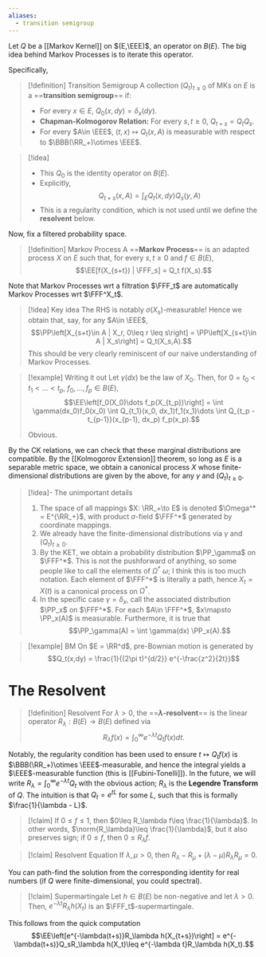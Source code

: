 ```yaml
---
aliases:
  - transition semigroup
---
```

Let $Q$ be a [[Markov Kernel]] on $(E,\EEE)$, an operator on $B(E)$. The big idea behind Markov Processes is to iterate this operator.

Specifically,

>[!definition] Transition Semigroup
>A collection $(Q_t)_{t\geq 0}$ of MKs on $E$ is a ==**transition semigroup**== if:
>- For every $x\in E$, $Q_0(x, dy) = \delta_x(dy)$.
>- **Chapman-Kolmogorov Relation:** For every $s,t\geq 0$, $Q_{t+s} = Q_tQ_s$.
>- For every $A\in \EEE$, $(t,x)\mapsto Q_t(x,A)$ is measurable with respect to $\BBB(\RR_+)\otimes \EEE$.

>[!idea]
>- This $Q_0$ is the identity operator on $B(E)$.
>- Explicitly, $$Q_{t + s}(x,A) = \int_E Q_t(x, dy) Q_s(y,A)$$
>- This is a regularity condition, which is not used until we define the **resolvent** below.

Now, fix a filtered probability space.

>[!definition] Markov Process
>A ==**Markov Process**== is an adapted process $X$ on $E$ such that, for every $s,t\geq 0$ and $f\in B(E)$,$$\EE[f(X_{s+t}) | \FFF_s] = Q_t f(X_s).$$

Note that Markov Processes wrt a filtration $\FFF_t$ are automatically Markov Processes wrt $\FFF^X_t$.

>[!idea] Key idea
>The RHS is notably $\sigma(X_s)$-measurable! Hence we obtain that, say, for any $A\in \EEE$,
>$$\PP\left[X_{s+t}\in A | X_r, 0\leq r \leq s\right] = \PP\left[X_{s+t}\in A | X_s\right] = Q_t(X_s,A).$$
>This should be very clearly reminiscent of our naive understanding of Markov Processes.

>[!example] Writing it out
>Let $\gamma(dx)$ be the law of $X_0$. Then, for $0 = t_0 < t_1 < \dots < t_p$, $f_0,\dots, f_p\in B(E)$, $$\EE\left[f_0(X_0)\dots f_p(X_{t_p})\right] = \int \gamma(dx_0)f_0(x_0) \int Q_{t_1}(x_0, dx_1)f_1(x_1)\dots \int Q_{t_p - t_{p-1}}(x_{p-1}, dx_p) f_p(x_p).$$
>
>Obvious.

By the CK relations, we can check that these marginal distributions are compatible. By the [[Kolmogorov Extension]] theorem, so long as $E$ is a separable metric space, we obtain a canonical process $X$ whose finite-dimensional distributions are given by the above, for any $\gamma$ and $(Q_t)_{t\geq 0}$.

>[!idea]- The unimportant details
> 1. The space of all mappings $X: \RR_+\to E$ is denoted $\Omega^* = E^{\RR_+}$, with product $\sigma$-field $\FFF^*$ generated by coordinate mappings.
> 2. We already have the finite-dimensional distributions via $\gamma$ and $(Q_t)_{t\geq 0}$.
> 3. By the KET, we obtain a probability distribution $\PP_\gamma$ on $\FFF^*$. This is not the pushforward of anything, so some people like to call the elements of $\Omega^*$ $\omega$; I think this is too much notation. Each element of $\FFF^*$ is literally a path, hence $X_t = X(t)$ is a canonical process on $\Omega^*$.
> 4. In the specific case $\gamma = \delta_x$, call the associated distribution $\PP_x$ on $\FFF^*$. For each $A\in \FFF^*$, $x\mapsto \PP_x(A)$ is measurable. Furthermore, it is true that $$\PP_\gamma(A) = \int \gamma(dx) \PP_x(A).$$

>[!example] BM
>On $E = \RR^d$, pre-Bownian motion is generated by $$Q_t(x,dy) = \frac{1}{(2\pi t)^{d/2}} e^{-\frac{z^2}{2t}}$$ 

# The Resolvent

>[!definition] Resolvent
>For $\lambda > 0$, the ==**$\lambda$-resolvent**== is the linear operator $R_\lambda: B(E)\to B(E)$ defined via$$R_\lambda f(x) = \int_0^\infty e^{-\lambda t} Q_t f(x) dt.$$

Notably, the regularity condition has been used to ensure $t\mapsto Q_tf(x)$ is $\BBB(\RR_+)\otimes \EEE$-measurable, and hence the integral yields a $\EEE$-measurable function (this is [[Fubini-Tonelli]]). In the future, we will write $R_\lambda = \int_0^\infty e^{-\lambda t} Q_t$ with the obvious action; $R_\lambda$ is the **Legendre Transform** of $Q$. The intuition is that $Q_t = e^{tL}$ for some $L$, such that this is formally $\frac{1}{\lambda - L}$.

>[!claim]
>If $0\leq f\leq 1$, then $0\leq R_\lambda f\leq \frac{1}{\lambda}$. In other words, $\norm{R_\lambda}\leq \frac{1}{\lambda}$, but it also preserves sign; if $0\leq f$, then $0\leq R_\lambda f$.

>[!claim] Resolvent Equation
>If $\lambda, \mu > 0$, then $R_\lambda - R_\mu + (\lambda - \mu)R_\lambda R_\mu = 0$.

You can path-find the solution from the corresponding identity for real numbers (if $Q$ were finite-dimensional, you could spectral).

>[!claim] Supermartingale
>Let $h\in B(E)$ be non-negative and let $\lambda > 0$. Then, $e^{-\lambda t} R_\lambda h(X_t)$ is an $\FFF_t$-supermartingale.

This follows from the quick computation$$\EE\left[e^{-\lambda(t+s)}R_\lambda h(X_{t+s})\right] = e^{-\lambda(t+s)}Q_sR_\lambda h(X_t)\leq e^{-\lambda t}R_\lambda h(X_t).$$